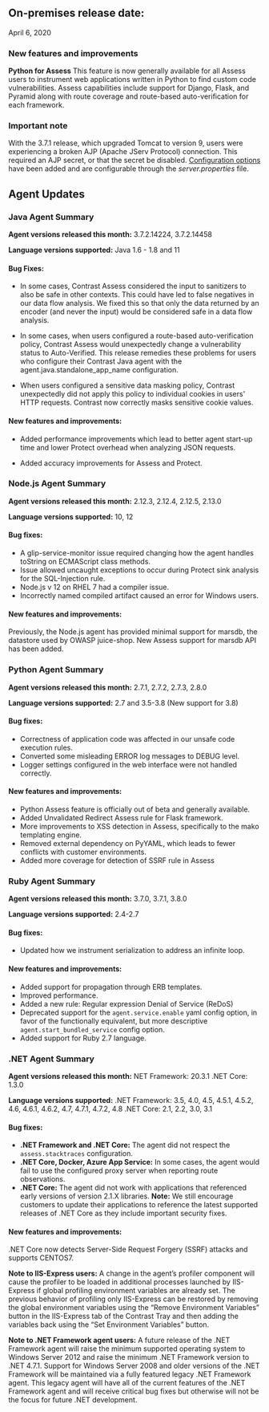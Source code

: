 <!--
title: "Contrast 3.7.2 - March 2020"
description: "Contrast 3.7.2 March 2020"
tags: "3.7.2 March Monthly Release News"
-->

## On-premises release date:
April 6, 2020

### New features and improvements

**Python for Assess**
This feature is now generally available for all Assess users to instrument web applications written in Python to find custom code vulnerabilities. Assess capabilities include support for Django, Flask, and Pyramid along with route coverage and route-based auto-verification for each framework.

### Important note
With the 3.7.1 release, which upgraded Tomcat to version 9, users were experiencing a broken AJP (Apache JServ Protocol) connection. This required an AJP secret, or that the secret be disabled. [Configuration options](admin-systemsettings.html#https) have been added and are configurable through the *server.properties* file.


## Agent Updates

### Java Agent Summary

**Agent versions released this month:** 3.7.2.14224, 3.7.2.14458

**Language versions supported:** Java 1.6 - 1.8 and 11

#### Bug Fixes:
* In some cases, Contrast Assess considered the input to sanitizers to also be safe in other contexts. This could have led to false negatives in our data flow analysis. We fixed this so that only the data returned by an encoder (and never the input) would be considered safe in a data flow analysis.

* In some cases, when users configured a route-based auto-verification policy, Contrast Assess would unexpectedly change a vulnerability status to Auto-Verified. This release remedies these problems for users who configure their Contrast Java agent with the agent.java.standalone_app_name configuration. 

* When users configured a sensitive data masking policy, Contrast unexpectedly did not apply this policy to individual cookies in users' HTTP requests. Contrast now correctly masks sensitive cookie values.

#### New features and improvements:
* Added performance improvements which lead to better agent start-up time and lower Protect overhead when analyzing JSON requests.

* Added accuracy improvements for Assess and Protect. 

### Node.js Agent Summary 

**Agent versions released this month:** 2.12.3, 2.12.4, 2.12.5, 2.13.0

**Language versions supported:** 10, 12

#### Bug fixes:
* A glip-service-monitor issue required changing how the agent handles toString on ECMAScript class methods.
* Issue allowed uncaught exceptions to occur during Protect sink analysis for the SQL-Injection rule.
* Node.js v 12 on RHEL 7 had a compiler issue. 
* Incorrectly named compiled artifact caused an error for Windows users.


#### New features and improvements:
Previously, the Node.js agent has provided minimal support for marsdb, the datastore used by OWASP juice-shop. New Assess support for marsdb API has been added.

### Python Agent Summary 

**Agent versions released this month:** 2.7.1, 2.7.2, 2.7.3, 2.8.0

**Language versions supported:** 2.7 and 3.5-3.8 (New support for 3.8)

#### Bug fixes:
* Correctness of application code was affected in our unsafe code execution rules.
* Converted some misleading ERROR log messages to DEBUG level.
* Logger settings configured in the web interface were not handled correctly.


#### New features and improvements:
* Python Assess feature is officially out of beta and generally available.
* Added Unvalidated Redirect Assess rule for Flask framework.
* More improvements to XSS detection in Assess, specifically to the mako templating engine.
* Removed external dependency on PyYAML, which leads to fewer conflicts with customer environments.
* Added more coverage for detection of SSRF rule in Assess


### Ruby Agent Summary 

**Agent versions released this month:** 3.7.0, 3.7.1, 3.8.0

**Language versions supported:** 2.4-2.7

#### Bug fixes:
* Updated how we instrument serialization to address an infinite loop.

#### New features and improvements:
* Added support for propagation through ERB templates.
* Improved performance.
* Added a new rule: Regular expression Denial of Service (ReDoS)
* Deprecated support for the `agent.service.enable` yaml config option, in favor of the functionally equivalent, but more descriptive `agent.start_bundled_service` config option.
* Added support for Ruby 2.7 language.


### .NET Agent Summary

**Agent versions released this month:**
NET Framework: 20.3.1
.NET Core: 1.3.0

**Language versions supported:**
.NET Framework: 3.5, 4.0, 4.5, 4.5.1, 4.5.2, 4.6, 4.6.1, 4.6.2, 4.7, 4.7.1, 4.7.2, 4.8
.NET Core: 2.1, 2.2, 3.0, 3.1

#### Bug fixes:
* **.NET Framework and .NET Core:** The agent did not respect the `assess.stacktraces` configuration. 
* **.NET Core, Docker, Azure App Service:** In some cases, the agent would fail to use the configured proxy server when reporting route observations.
* **.NET Core:** The agent did not work with applications that referenced early versions of version 2.1.X libraries. 
**Note:** We still encourage customers to update their applications to reference the latest supported releases of .NET Core as they include important security fixes.

#### New features and improvements:
.NET Core now detects Server-Side Request Forgery (SSRF) attacks and supports CENTOS7.

**Note to IIS-Express users:** A change in the agent’s profiler component will cause the profiler to be loaded in additional processes launched by IIS-Express if global profiling environment variables are already set. The previous behavior of profiling only IIS-Express can be restored by removing the global environment variables using the “Remove Environment Variables” button in the IIS-Express tab of the Contrast Tray and then adding the variables back using the “Set Environment Variables” button.

**Note to .NET Framework agent users:** A future release of the .NET Framework agent will raise the minimum supported operating system to Windows Server 2012 and raise the minimum .NET Framework version to .NET 4.7.1. Support for Windows Server 2008 and older versions of the .NET Framework will be maintained via a fully featured legacy .NET Framework agent. This legacy agent will have all of the current features of the .NET Framework agent and will receive critical bug fixes but otherwise will not be the focus for future .NET development. 
